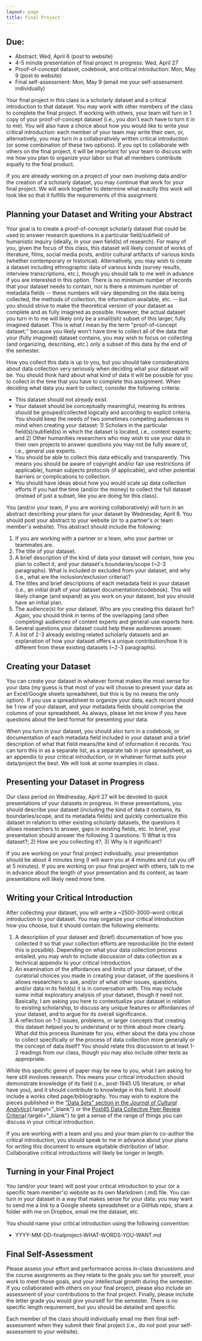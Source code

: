 ```yaml
---
layout: page
title: Final Project
---
```

## Due:
-   Abstract: Wed, April 6 (post to website)
-   4-5 minute presentation of final project in progress: Wed, April 27
-   Proof-of-concept dataset, codebook, and critical introduction: Mon, May 9 (post to website)
-   Final self-assessment: Mon, May 9 (email me your self-assessment individually)

Your final project in this class is a scholarly dataset and a critical introduction to that dataset. You may work with other members of the class to complete the final project. If working with others, your team will turn in 1 copy of your proof-of-concept dataset (i.e., you don't each have to turn it in to me). You will also have a choice about how you would like to write your critical introduction: each member of your team may write their own, or, alternatively, you may turn in a collaboratively written critical introduction (or some combination of these two options). If you opt to collaborate with others on the final project, it will be important for your team to discuss with me how you plan to organize your labor so that all members contribute equally to the final product.

If you are already working on a project of your own involving data and/or the creation of a scholarly dataset, you may continue that work for your final project. We will work together to determine what exactly this work will look like so that it fulfills the requirements of this assignment.

## Planning your Dataset and Writing your Abstract
Your goal is to create a proof-of-concept scholarly dataset that could be used to answer research questions in a particular field/subfield of humanistic inquiry (ideally, in your own field(s) of research). For many of you, given the focus of this class, this dataset will likely consist of works of literature, films, social media posts, and/or cultural artifacts of various kinds (whether contemporary or historical). Alternatively, you may wish to create a dataset including ethnographic data of various kinds (survey results, interview transcriptions, etc.), though you should talk to me well in advance if you are interested in this option. There is no minimum number of records that your dataset needs to contain, nor is there a minimum number of metadata fields -- these numbers will vary depending on the data being collected, the methods of collection, the information available, etc. -- but you should strive to make the theoretical version of your dataset as complete and as fully imagined as possible. However, the actual dataset you turn in to me will likely only be a small(ish) subset of this larger, fully imagined dataset. This is what I mean by the term "proof-of-concept dataset;" because you likely won't have time to collect all of the data that your (fully imagined) dataset contains, you may wish to focus on collecting (and organizing, describing, etc.) only a subset of this data by the end of the semester.

How you collect this data is up to you, but you should take considerations about data collection very seriously when deciding what your dataset will be. You should think hard about what kind of data it will be possible for you to collect in the time that you have to complete this assignment. When deciding what data you want to collect, consider the following criteria:

- This dataset should not already exist.
- Your dataset should be conceptually meaningful, meaning its entries should be grouped/collected logically and according to explicit criteria. You should keep the needs of two sometimes competing audiences in mind when creating your dataset: 1) Scholars in the particular field(s)/subfield(s) in which the dataset is located, i.e., content experts; and 2) Other humanities researchers who may wish to use your data in their own projects to answer questions you may not be fully aware of, i.e., general use experts.
- You should be able to collect this data ethically and transparently. This means you should be aware of copyright and/or fair use restrictions (if applicable), human subjects protocols (if applicable), and other potential barriers or complications to collection.
- You should have ideas about how you would scale up data collection efforts if you had the time (and/or the money) to collect the full dataset (instead of just a subset, like you are doing for this class).

You (and/or your team, if you are working collaboratively) will turn in an abstract describing your plans for your dataset by Wednesday, April 6. You should post your abstract to your website (or to a partner's or team member's website). This abstract should include the following:

1. If you are working with a partner or a team, who your partner or teammates are.
2. The title of your dataset.
3. A brief description of the kind of data your dataset will contain, how you plan to collect it, and your dataset's boundaries/scope (\~2-3 paragraphs). What is included or excluded from your dataset, and why (i.e., what are the inclusion/exclusion criteria)?
4. The titles and brief descriptions of each metadata field in your dataset (i.e., an initial draft of your dataset documentation/codebook). This will likely change (and expand) as you work on your dataset, but you should have an initial plan.
5. The audience(s) for your dataset. Who are you creating this dataset for? Again, you should think in terms of the overlapping (and often competing) audiences of content experts and general-use experts here.
6. Several questions your dataset could help these audiences answer.
7. A list of 2-3 already existing related scholarly datasets and an explanation of how your dataset offers a unique contribution/how it is different from these existing datasets (\~2-3 paragraphs).

## Creating your Dataset
You can create your dataset in whatever format makes the most sense for your data (my guess is that most of you will choose to present your data as an Excel/Google sheets spreadsheet, but this is by no means the only option). If you use a spreadsheet to organize your data, each record should be 1 row of your dataset, and your metadata fields should comprise the columns of your spreadsheet. As always, please let me know if you have questions about the best format for presenting your data.

When you turn in your dataset, you should also turn in a codebook, or documentation of each metadata field included in your dataset and a brief description of what that field means/the kind of information it records. You can turn this in as a separate list, as a separate tab in your spreadsheet, as an appendix to your critical introduction, or in whatever format suits your data/project the best. We will look at some examples in class.

## Presenting your Dataset in Progress
Our class period on Wednesday, April 27 will be devoted to quick presentations of your datasets in progress. In these presentations, you should describe your dataset (including the kind of data it contains, its boundaries/scope, and its metadata fields) and quickly contextualize this dataset in relation to other existing scholarly datasets, the questions it allows researchers to answer, gaps in existing fields, etc. In brief, your presentation should answer the following 3 questions: 1) What is this dataset?; 2) How are you collecting it?; 3) Why is it significant?

If you are working on your final project individually, your presentation should be about 4 minutes long (I will warn you at 4 minutes and cut you off at 5 minutes). If you are working on your final project with others, talk to me in advance about the length of your presentation and its content, as team presentations will likely need more time.

## Writing your Critical Introduction
After collecting your dataset, you will write a \~2500-3000-word critical introduction to your dataset. You may organize your critical introduction how you choose, but it should contain the following elements:

1. A description of your dataset and (brief) documentation of how you collected it so that your collection efforts are reproducible (to the extent this is possible). Depending on what your data collection process entailed, you may wish to include discussion of data collection as a technical appendix to your critical introduction.
2. An examination of the affordances and limits of your dataset, of the curatorial choices you made in creating your dataset, of the questions it allows researchers to ask, and/or of what other issues, questions, and/or data in its field(s) it is in conversation with. This may include some initial exploratory analysis of your dataset, though it need not. Basically, I am asking you here to contextualize your dataset in relation to existing scholarship, to discuss any unique features or affordances of your dataset, and to argue for its overall significance.
3. A reflection on 1-2 issues, problems, or larger concepts that creating this dataset helped you to understand or to think about more clearly. What did this process illuminate for you, either about the data you chose to collect specifically or the process of data collection more generally or the concept of data itself? You should relate this discussion to at least 1-2 readings from our class, though you may also include other texts as appropriate.

While this specific genre of paper may be new to you, what I am asking for here still involves research. This means your critical introduction should demonstrate knowledge of its field (i.e., post-1945 US literature, or what have you), and it should contribute to knowledge in this field. It should include a works cited page/bibliography. You may wish to explore the pieces published in the ["Data Sets" section in the *Journal of Cultural Analytics*](https://culturalanalytics.org/section/1579-data-sets){:target="_blank"} or the [Post45 Data Collective Peer Review Criteria](https://data.post45.org/wp-content/uploads/2020/12/P45_Data_PeerReview.pdf){:target="_blank"} to get a sense of the range of things you can discuss in your critical introduction.

If you are working with a team and you and your team plan to co-author the critical introduction, you should speak to me in advance about your plans for writing this document to ensure equitable distribution of labor. Collaborative critical introductions will likely be longer in length.

## Turning in your Final Project
You (and/or your team) will post your critical introduction to your (or a specific team member's) website as its own Markdown (.md) file. You can turn in your dataset in a way that makes sense for your data: you may want to send me a link to a Google sheets spreadsheet or a GitHub repo, share a folder with me on Dropbox, email me the dataset, etc.

You should name your critical introduction using the following convention:

-   YYYY-MM-DD-finalproject-WHAT-WORDS-YOU-WANT.md

## Final Self-Assessment
Please assess your effort and performance across in-class discussions and the course assignments as they relate to the goals you set for yourself, your work to meet those goals, and your intellectual growth during the semester. If you collaborated with others on your final project, please also include an assessment of your contributions to the final project. Finally, please include the letter grade you would give yourself for the semester. There is no specific length requirement, but you should be detailed and specific.

Each member of the class should individually email me their final self-assessment when they submit their final project (i.e., do not post your self-assessment to your website).
